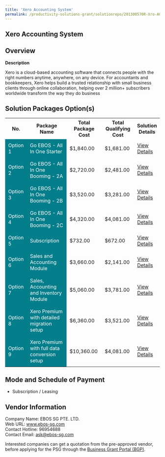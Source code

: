 ```yaml
---
title: 'Xero Accounting System'
permalink: /productivity-solutions-grant/solutionrepo/201300570R-Xro-ACC-Systm-G
---
```


## Xero Accounting System

## Overview

**Description**

Xero is a cloud-based accounting software that connects people with the right numbers anytime, anywhere, on any device. For accountants and bookkeepers, Xero helps build a trusted relationship with small business clients through online collaboration, helping over 2 million+ subscribers worldwide transform the way they do business

## Solution Packages Option(s)

<table>
<tr>
<th><b>No.</b></th>
<th><b>Package Name</b></th>
<th><b>Total Package Cost</b></th>
<th><b>Total Qualifying Cost</b></th>
<th><b>Solution Details</b></th>
</tr>
<tr>
<td style='padding: 10px; background-color: #037E8A; color: #FFFFFF;'>Option 1</td>
<td style='padding: 10px; background-color: #037E8A; color: #FFFFFF;'>Go EBOS - All In One Starter</td>
<td style='padding: 10px;'>$1,840.00</td>
<td style='padding: 10px;'>$1,681.00</td>
<td style='padding: 10px;'><a href='/images/psg/EBOS_Xero_15082024_Desensitised_Annex3_Part1.pdf' target='_blank'>View Details</a></td>
</tr>
<tr>
<td style='padding: 10px; background-color: #037E8A; color: #FFFFFF;'>Option 2</td>
<td style='padding: 10px; background-color: #037E8A; color: #FFFFFF;'>Go EBOS - All In One Booming - 2A</td>
<td style='padding: 10px;'>$2,720.00</td>
<td style='padding: 10px;'>$2,481.00</td>
<td style='padding: 10px;'><a href='/images/psg/EBOS_Xero_15082024_Desensitised_Annex3_Part2.pdf' target='_blank'>View Details</a></td>
</tr>
<tr>
<td style='padding: 10px; background-color: #037E8A; color: #FFFFFF;'>Option 3</td>
<td style='padding: 10px; background-color: #037E8A; color: #FFFFFF;'>Go EBOS - All In One Booming - 2B</td>
<td style='padding: 10px;'>$3,520.00</td>
<td style='padding: 10px;'>$3,281.00</td>
<td style='padding: 10px;'><a href='/images/psg/EBOS_Xero_15082024_Desensitised_Annex3_Part3.pdf' target='_blank'>View Details</a></td>
</tr>
<tr>
<td style='padding: 10px; background-color: #037E8A; color: #FFFFFF;'>Option 4</td>
<td style='padding: 10px; background-color: #037E8A; color: #FFFFFF;'>Go EBOS - All In One Booming - 2C</td>
<td style='padding: 10px;'>$4,320.00</td>
<td style='padding: 10px;'>$4,081.00</td>
<td style='padding: 10px;'><a href='/images/psg/EBOS_Xero_15082024_Desensitised_Annex3_Part4.pdf' target='_blank'>View Details</a></td>
</tr>
<tr>
<td style='padding: 10px; background-color: #037E8A; color: #FFFFFF;'>Option 5</td>
<td style='padding: 10px; background-color: #037E8A; color: #FFFFFF;'>Subscription </td>
<td style='padding: 10px;'>$732.00</td>
<td style='padding: 10px;'>$672.00</td>
<td style='padding: 10px;'><a href='/images/psg/ABA_Xero_01082024_Desensitised_Annex3_Part1.pdf' target='_blank'>View Details</a></td>
</tr>
<tr>
<td style='padding: 10px; background-color: #037E8A; color: #FFFFFF;'>Option 6</td>
<td style='padding: 10px; background-color: #037E8A; color: #FFFFFF;'>Sales and Accounting Module </td>
<td style='padding: 10px;'>$3,660.00</td>
<td style='padding: 10px;'>$2,141.00</td>
<td style='padding: 10px;'><a href='/images/psg/ABA_Xero_01082024_Desensitised_Annex3_Part2.pdf' target='_blank'>View Details</a></td>
</tr>
<tr>
<td style='padding: 10px; background-color: #037E8A; color: #FFFFFF;'>Option 7</td>
<td style='padding: 10px; background-color: #037E8A; color: #FFFFFF;'>Sales, Accounting and Inventory Module</td>
<td style='padding: 10px;'>$5,060.00</td>
<td style='padding: 10px;'>$3,781.00</td>
<td style='padding: 10px;'><a href='/images/psg/ABA_Xero_01082024_Desensitised_Annex3_Part3.pdf' target='_blank'>View Details</a></td>
</tr>
<tr>
<td style='padding: 10px; background-color: #037E8A; color: #FFFFFF;'>Option 8</td>
<td style='padding: 10px; background-color: #037E8A; color: #FFFFFF;'>Xero Premium with detailed migration setup</td>
<td style='padding: 10px;'>$6,360.00</td>
<td style='padding: 10px;'>$3,521.00</td>
<td style='padding: 10px;'><a href='/images/psg/ABA_Xero_01082024_Desensitised_Annex3_Part4.pdf' target='_blank'>View Details</a></td>
</tr>
<tr>
<td style='padding: 10px; background-color: #037E8A; color: #FFFFFF;'>Option 9</td>
<td style='padding: 10px; background-color: #037E8A; color: #FFFFFF;'>Xero Premium with full data conversion setup</td>
<td style='padding: 10px;'>$10,360.00</td>
<td style='padding: 10px;'>$4,081.00</td>
<td style='padding: 10px;'><a href='/images/psg/ABA_Xero_01082024_Desensitised_Annex3_Part5.pdf' target='_blank'>View Details</a></td>
</tr>
</table>

## Mode and Schedule of Payment

 - Subscription / Leasing

## Vendor Information

 Company Name: EBOS SG PTE. LTD.<br>Web URL: www.ebos-sg.com <br>Contact Hotline: 96954688 <br>Contact Email: ask@ebos-sg.com <br>

Interested companies can get a quotation from the pre-approved vendor, before applying for the PSG through the <a href='https://www.businessgrants.gov.sg/' target='_blank' rel='noopener'>Business Grant Portal (BGP)</a>.

<script src="/jquery/resize-tables.js"></script>
